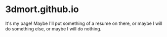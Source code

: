 # 3dmort.github.io
It's my page! Maybe I'll put something of a resume on there, or maybe I will do something else, or maybe I will do nothing.
